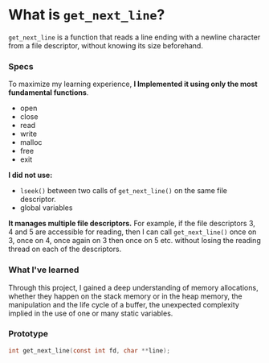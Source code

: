 # What is `get_next_line`?

`get_next_line` is a function that reads a line ending with a newline character from a file descriptor, without knowing its size beforehand.

### Specs

To maximize my learning experience, **I Implemented it using only the most fundamental functions**.

- open
- close
- read
- write
- malloc
- free
- exit

**I did not use:**

- `lseek()` between two calls of `get_next_line()` on the same file descriptor.
- global variables

**It manages multiple file descriptors.**
For example, if the file descriptors 3, 4 and 5 are accessible for reading, then I can call `get_next_line()` once on 3, once on 4, once again on 3 then once on 5 etc. without losing the reading thread on each of the descriptors.

### What I've learned

Through this project, I gained a deep understanding of memory allocations, whether they happen on the stack memory or in the heap memory, the manipulation and the life cycle of a buffer, the unexpected complexity implied in the use of one or many static variables.

### Prototype

```c
int get_next_line(const int fd, char **line);
```
